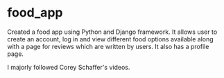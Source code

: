 # food_app
Created a food app using Python and Django framework.
It allows user to create an account, log in and view different food options available along with a page for reviews which are written by users. It also has a profile page.

I majorly followed Corey Schaffer's videos. 
